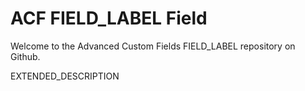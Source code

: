 # ACF FIELD_LABEL Field

Welcome to the Advanced Custom Fields FIELD_LABEL repository on Github.

EXTENDED_DESCRIPTION